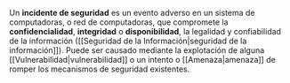 Un **incidente de seguridad** es un evento adverso en un sistema de computadoras, o red de computadoras, que compromete la **confidencialidad**, **integridad** o **disponibilidad**, la legalidad y confiabilidad de la información ([[Seguridad de la Información|seguridad de la información]]). Puede ser causado mediante la explotación de alguna [[Vulnerabilidad|vulnerabilidad]] o un intento o [[Amenaza|amenaza]] de romper los mecanismos de seguridad existentes.